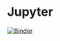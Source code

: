 # Jupyter
[![Binder](https://mybinder.org/badge_logo.svg)](https://mybinder.org/v2/gh/Blackercake/Jupyter/HEAD?urlpath=https%3A%2F%2Fgithub.com%2FBlackercake%2FJupyter%2Fblob%2Fmain%2FMain2.ipynb)
